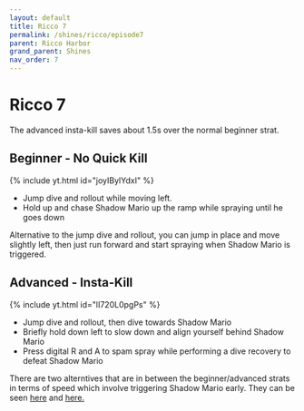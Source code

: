 ```yaml
---
layout: default
title: Ricco 7
permalink: /shines/ricco/episode7
parent: Ricco Harbor
grand_parent: Shines
nav_order: 7
---
```

# Ricco 7
The advanced insta-kill saves about 1.5s over the normal beginner strat.
## Beginner - No Quick Kill
{% include yt.html id="joyIBylYdxI" %}
- Jump dive and rollout while moving left.
- Hold up and chase Shadow Mario up the ramp while spraying until he goes down

Alternative to the jump dive and rollout, you can jump in place and move slightly left, then just run forward and start spraying when Shadow Mario is triggered.
## Advanced - Insta-Kill
{% include yt.html id="lI720L0pgPs" %}
- Jump dive and rollout, then dive towards Shadow Mario
- Briefly hold down left to slow down and align yourself behind Shadow Mario
- Press digital R and A to spam spray while performing a dive recovery to defeat Shadow Mario

There are two alterntives that are in between the beginner/advanced strats in terms of speed which involve triggering Shadow Mario early. They can be seen [here](https://youtu.be/a1XOO8sZNYE) and [here.](https://youtu.be/9Mg_6zbqw68)

